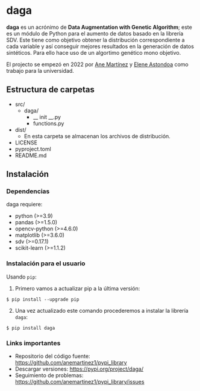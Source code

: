 # daga

**daga** es un acrónimo de **Data Augmentation with Genetic Algorithm**; este es un módulo de Python para el aumento de datos basado en la librería SDV. Este tiene como objetivo obtener la distribución correspondiente a cada variable y así conseguir mejores resultados en la generación de datos sintéticos. Para ello hace uso de un algortimo genético mono objetivo.

El projecto se empezó en 2022 por [Ane Martínez](https://github.com/anemartinez1, "Ane Martínez") y [Elene Astondoa](https://github.com/eleneastondoa, "Elene Astondoa") como trabajo para la universidad.

## Estructura de carpetas
- src/
  - daga/
    - __ init __.py
    - functions.py
- dist/
  - En esta carpeta se almacenan los archivos de distribución.
- LICENSE
- pyproject.toml
- README.md

## Instalación

### Dependencias

daga requiere:

- python (>=3.9)
- pandas (>=1.5.0)
- opencv-python (>=4.6.0)
- matplotlib (>=3.6.0)
- sdv (>=0.17.1)
- scikit-learn (>=1.1.2)

### Instalación para el usuario
Usando ``pip``:

1. Primero vamos a actualizar pip a la última versión:

  `$ pip install --upgrade pip`
  
2. Una vez actualizado este comando procederemos a instalar la librería ``daga``:

  `$ pip install daga`
  
### Links importantes

- Repositorio del código fuente: <https://github.com/anemartinez1/pypi_library>
- Descargar versiones: <https://pypi.org/project/daga/>
- Seguimiento de problemas: <https://github.com/anemartinez1/pypi_library/issues>

